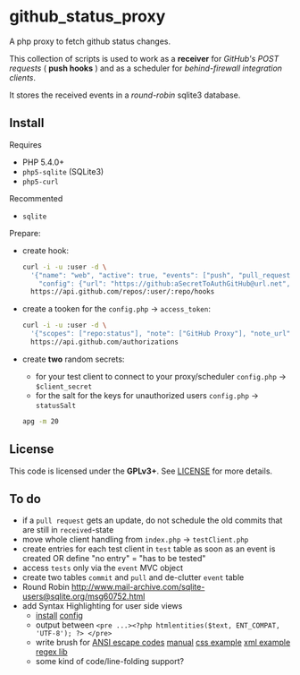 github_status_proxy
===================

A php proxy to fetch github status changes.

This collection of scripts is used to work as a **receiver** for
*GitHub's POST requests* ( **push hooks** ) and as a scheduler for
*behind-firewall integration clients*.

It stores the received events in a *round-robin* sqlite3 database.


Install
-------

Requires
- PHP 5.4.0+
- `php5-sqlite` (SQLite3)
- `php5-curl`

Recommented
- `sqlite`

Prepare:
- create hook:
  ```bash
  curl -i -u :user -d \
    '{"name": "web", "active": true, "events": ["push", "pull_request"], \
      "config": {"url": "https://github:aSecretToAuthGitHub@url.net", "content_type": "form"}}' \
    https://api.github.com/repos/:user/:repo/hooks
  ```

- create a tooken for the `config.php` -> `access_token`:
  ```bash
  curl -i -u :user -d \
    '{"scopes": ["repo:status"], "note": ["GitHub Proxy"], "note_url": ["yourUrl"]}' \
    https://api.github.com/authorizations
  ```

- create **two** random secrets:
  - for your test client to connect to your proxy/scheduler `config.php` -> `$client_secret`
  - for the salt for the keys for unauthorized users `config.php` -> `statusSalt`

  ```bash
  apg -m 20
  ```

License
-------

This code is licensed under the **GPLv3+**. See [LICENSE](LICENSE) for
more details.


To do
-----

- if a `pull request` gets an update, do not schedule the old commits that are still in `received`-state
- move whole client handling from `index.php` -> `testClient.php`
- create entries for each test client in `test` table as soon as an event
  is created OR define "no entry" = "has to be tested"
- access `tests` only via the `event` MVC object
- create two tables `commit` and `pull` and de-clutter `event` table
- Round Robin
    http://www.mail-archive.com/sqlite-users@sqlite.org/msg60752.html
- add Syntax Highlighting for user side views
  - [install](http://alexgorbatchev.com/SyntaxHighlighter/manual/installation.html)
    [config](http://alexgorbatchev.com/SyntaxHighlighter/manual/configuration/)
  - output between `<pre ...><?php htmlentities($text, ENT_COMPAT, 'UTF-8'); ?> </pre>`
  - write brush for [ANSI escape codes](http://en.wikipedia.org/wiki/ANSI_escape_code)
    [manual](http://alexgorbatchev.com/SyntaxHighlighter/manual/brushes/custom.html)
    [css example](https://github.com/alexgorbatchev/SyntaxHighlighter/blob/master/src/js/shBrushCss.js)
    [xml example](https://github.com/alexgorbatchev/SyntaxHighlighter/blob/master/src/js/shBrushXml.js)
    [regex lib](https://github.com/alexgorbatchev/SyntaxHighlighter/blob/master/src/js/shCore.js#L103)
  - some kind of code/line-folding support?
